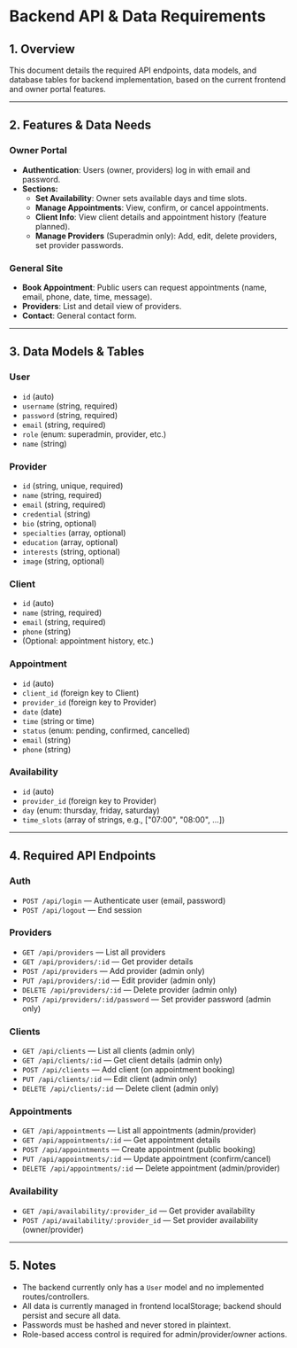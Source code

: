 # Backend API & Data Requirements

## 1. Overview
This document details the required API endpoints, data models, and database tables for backend implementation, based on the current frontend and owner portal features.

---

## 2. Features & Data Needs

### Owner Portal
- **Authentication**: Users (owner, providers) log in with email and password.
- **Sections:**
  - **Set Availability**: Owner sets available days and time slots.
  - **Manage Appointments**: View, confirm, or cancel appointments.
  - **Client Info**: View client details and appointment history (feature planned).
  - **Manage Providers** (Superadmin only): Add, edit, delete providers, set provider passwords.

### General Site
- **Book Appointment**: Public users can request appointments (name, email, phone, date, time, message).
- **Providers**: List and detail view of providers.
- **Contact**: General contact form.

---

## 3. Data Models & Tables

### User
- `id` (auto)
- `username` (string, required)
- `password` (string, required)
- `email` (string, required)
- `role` (enum: superadmin, provider, etc.)
- `name` (string)

### Provider
- `id` (string, unique, required)
- `name` (string, required)
- `email` (string, required)
- `credential` (string)
- `bio` (string, optional)
- `specialties` (array, optional)
- `education` (array, optional)
- `interests` (string, optional)
- `image` (string, optional)

### Client
- `id` (auto)
- `name` (string, required)
- `email` (string, required)
- `phone` (string)
- (Optional: appointment history, etc.)

### Appointment
- `id` (auto)
- `client_id` (foreign key to Client)
- `provider_id` (foreign key to Provider)
- `date` (date)
- `time` (string or time)
- `status` (enum: pending, confirmed, cancelled)
- `email` (string)
- `phone` (string)

### Availability
- `id` (auto)
- `provider_id` (foreign key to Provider)
- `day` (enum: thursday, friday, saturday)
- `time_slots` (array of strings, e.g., ["07:00", "08:00", ...])

---

## 4. Required API Endpoints

### Auth
- `POST /api/login` — Authenticate user (email, password)
- `POST /api/logout` — End session

### Providers
- `GET /api/providers` — List all providers
- `GET /api/providers/:id` — Get provider details
- `POST /api/providers` — Add provider (admin only)
- `PUT /api/providers/:id` — Edit provider (admin only)
- `DELETE /api/providers/:id` — Delete provider (admin only)
- `POST /api/providers/:id/password` — Set provider password (admin only)

### Clients
- `GET /api/clients` — List all clients (admin only)
- `GET /api/clients/:id` — Get client details (admin only)
- `POST /api/clients` — Add client (on appointment booking)
- `PUT /api/clients/:id` — Edit client (admin only)
- `DELETE /api/clients/:id` — Delete client (admin only)

### Appointments
- `GET /api/appointments` — List all appointments (admin/provider)
- `GET /api/appointments/:id` — Get appointment details
- `POST /api/appointments` — Create appointment (public booking)
- `PUT /api/appointments/:id` — Update appointment (confirm/cancel)
- `DELETE /api/appointments/:id` — Delete appointment (admin/provider)

### Availability
- `GET /api/availability/:provider_id` — Get provider availability
- `POST /api/availability/:provider_id` — Set provider availability (owner/provider)

---

## 5. Notes
- The backend currently only has a `User` model and no implemented routes/controllers.
- All data is currently managed in frontend localStorage; backend should persist and secure all data.
- Passwords must be hashed and never stored in plaintext.
- Role-based access control is required for admin/provider/owner actions. 
